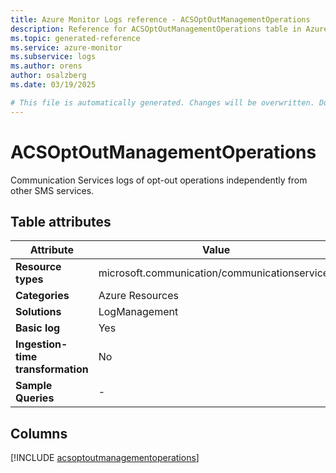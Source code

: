 ```yaml
---
title: Azure Monitor Logs reference - ACSOptOutManagementOperations
description: Reference for ACSOptOutManagementOperations table in Azure Monitor Logs.
ms.topic: generated-reference
ms.service: azure-monitor
ms.subservice: logs
ms.author: orens
author: osalzberg
ms.date: 03/19/2025

# This file is automatically generated. Changes will be overwritten. Do not change this file directly.
---
```


# ACSOptOutManagementOperations

Communication Services logs of opt-out operations independently from other SMS services.


## Table attributes

|Attribute|Value|
|---|---|
|**Resource types**|microsoft.communication/communicationservices|
|**Categories**|Azure Resources|
|**Solutions**| LogManagement|
|**Basic log**|Yes|
|**Ingestion-time transformation**|No|
|**Sample Queries**|-|



## Columns
  
[!INCLUDE [acsoptoutmanagementoperations](~/reusable-content/ce-skilling/azure/includes/azure-monitor/reference/tables/acsoptoutmanagementoperations-include.md)]
